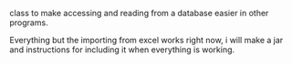 class to make accessing and reading from a database easier in other programs.

Everything but the importing from excel works right now, i will make a jar and instructions for including it when everything is working.
